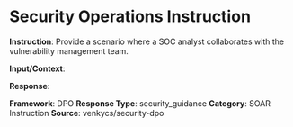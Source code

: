# Security Operations Instruction

**Instruction**: Provide a scenario where a SOC analyst collaborates with the vulnerability management team.

**Input/Context**: 

**Response**: 

**Framework**: DPO
**Response Type**: security_guidance
**Category**: SOAR Instruction
**Source**: venkycs/security-dpo

